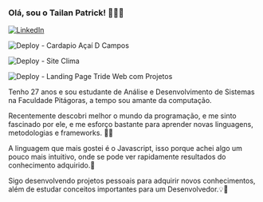 ### Olá, sou o Tailan Patrick! 👨‍💻💛

[![LinkedIn](https://img.shields.io/badge/LinkedIn-0077B5?style=for-the-badge&logo=linkedin&logoColor=white)](https://linkedin.com/in/tailanpatrick)

![Deploy - Cardapio Açaí D Campos](https://img.shields.io/static/v1?label=DEPLOY&message=Cardápio%20Online%20Açaí%20D%20Campos&color=513F8B)

![Deploy - Site Clima](https://img.shields.io/static/v1?label=DEPLOY&message=Site%20ver%20o%20Clima&color=081E3C)


![Deploy - Landing Page Tride Web com Projetos](https://img.shields.io/static/v1?label=DEPLOY&message=Landing%20page%20TRÍADE%20WEB%20com%20Projetos&color=DC4A25)





Tenho 27 anos e sou  estudante de Análise e Desenvolvimento de Sistemas na Faculdade Pitágoras, a tempo sou amante da computação. 

Recentemente descobri melhor o mundo da programação, e me sinto fascinado por ele, e me esforço bastante para aprender novas linguagens, metodologias e frameworks. 👨‍💻

A linguagem que mais gostei é o Javascript, isso porque achei algo um pouco mais intuitivo, onde se pode ver rapidamente resultados do conhecimento adquirido.💛

Sigo desenvolvendo projetos pessoais para adquirir novos conhecimentos, além de estudar conceitos importantes para um Desenvolvedor.💡🚀